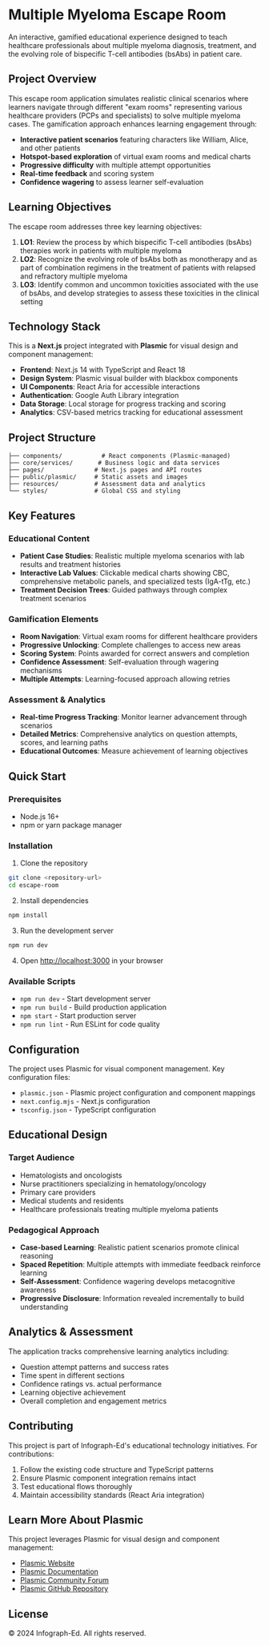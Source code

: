 # Multiple Myeloma Escape Room

An interactive, gamified educational experience designed to teach healthcare professionals about multiple myeloma diagnosis, treatment, and the evolving role of bispecific T-cell antibodies (bsAbs) in patient care.

## Project Overview

This escape room application simulates realistic clinical scenarios where learners navigate through different "exam rooms" representing various healthcare providers (PCPs and specialists) to solve multiple myeloma cases. The gamification approach enhances learning engagement through:

- **Interactive patient scenarios** featuring characters like William, Alice, and other patients
- **Hotspot-based exploration** of virtual exam rooms and medical charts
- **Progressive difficulty** with multiple attempt opportunities
- **Real-time feedback** and scoring system
- **Confidence wagering** to assess learner self-evaluation

## Learning Objectives

The escape room addresses three key learning objectives:

1. **LO1**: Review the process by which bispecific T-cell antibodies (bsAbs) therapies work in patients with multiple myeloma
2. **LO2**: Recognize the evolving role of bsAbs both as monotherapy and as part of combination regimens in the treatment of patients with relapsed and refractory multiple myeloma
3. **LO3**: Identify common and uncommon toxicities associated with the use of bsAbs, and develop strategies to assess these toxicities in the clinical setting

## Technology Stack

This is a **Next.js** project integrated with **Plasmic** for visual design and component management:

- **Frontend**: Next.js 14 with TypeScript and React 18
- **Design System**: Plasmic visual builder with blackbox components
- **UI Components**: React Aria for accessible interactions
- **Authentication**: Google Auth Library integration
- **Data Storage**: Local storage for progress tracking and scoring
- **Analytics**: CSV-based metrics tracking for educational assessment

## Project Structure

```text
├── components/           # React components (Plasmic-managed)
├── core/services/       # Business logic and data services
├── pages/              # Next.js pages and API routes
├── public/plasmic/     # Static assets and images
├── resources/          # Assessment data and analytics
└── styles/             # Global CSS and styling
```

## Key Features

### Educational Content

- **Patient Case Studies**: Realistic multiple myeloma scenarios with lab results and treatment histories
- **Interactive Lab Values**: Clickable medical charts showing CBC, comprehensive metabolic panels, and specialized tests (IgA-tTg, etc.)
- **Treatment Decision Trees**: Guided pathways through complex treatment scenarios

### Gamification Elements

- **Room Navigation**: Virtual exam rooms for different healthcare providers
- **Progressive Unlocking**: Complete challenges to access new areas
- **Scoring System**: Points awarded for correct answers and completion
- **Confidence Assessment**: Self-evaluation through wagering mechanisms
- **Multiple Attempts**: Learning-focused approach allowing retries

### Assessment & Analytics

- **Real-time Progress Tracking**: Monitor learner advancement through scenarios
- **Detailed Metrics**: Comprehensive analytics on question attempts, scores, and learning paths
- **Educational Outcomes**: Measure achievement of learning objectives

## Quick Start

### Prerequisites

- Node.js 16+
- npm or yarn package manager

### Installation

1. Clone the repository

```bash
git clone <repository-url>
cd escape-room
```

2. Install dependencies

```bash
npm install
```

3. Run the development server

```bash
npm run dev
```

4. Open [http://localhost:3000](http://localhost:3000) in your browser

### Available Scripts

- `npm run dev` - Start development server
- `npm run build` - Build production application
- `npm start` - Start production server
- `npm run lint` - Run ESLint for code quality

## Configuration

The project uses Plasmic for visual component management. Key configuration files:

- `plasmic.json` - Plasmic project configuration and component mappings
- `next.config.mjs` - Next.js configuration
- `tsconfig.json` - TypeScript configuration

## Educational Design

### Target Audience

- Hematologists and oncologists
- Nurse practitioners specializing in hematology/oncology
- Primary care providers
- Medical students and residents
- Healthcare professionals treating multiple myeloma patients

### Pedagogical Approach

- **Case-based Learning**: Realistic patient scenarios promote clinical reasoning
- **Spaced Repetition**: Multiple attempts with immediate feedback reinforce learning
- **Self-Assessment**: Confidence wagering develops metacognitive awareness
- **Progressive Disclosure**: Information revealed incrementally to build understanding

## Analytics & Assessment

The application tracks comprehensive learning analytics including:

- Question attempt patterns and success rates
- Time spent in different sections
- Confidence ratings vs. actual performance
- Learning objective achievement
- Overall completion and engagement metrics

## Contributing

This project is part of Infograph-Ed's educational technology initiatives. For contributions:

1. Follow the existing code structure and TypeScript patterns
2. Ensure Plasmic component integration remains intact
3. Test educational flows thoroughly
4. Maintain accessibility standards (React Aria integration)

## Learn More About Plasmic

This project leverages Plasmic for visual design and component management:

- [Plasmic Website](https://www.plasmic.app/)
- [Plasmic Documentation](https://docs.plasmic.app/learn/)
- [Plasmic Community Forum](https://forum.plasmic.app/)
- [Plasmic GitHub Repository](https://github.com/plasmicapp/plasmic)

## License

© 2024 Infograph-Ed. All rights reserved.
